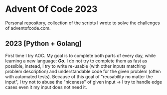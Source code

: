 # Advent Of Code 2023

Personal repository, collection of the scripts I wrote to solve the challenges of adventofcode.com.

## 2023 [Python + Golang]

First time I try AOC. My goal is to complete both parts of every day, while learning a new language: **_Go_**. I do not try to complete them as fast as possible, instead, I try to write re-usable (with other inputs matching problem description) and understandable code for the given problem (often with automated tests). Because of this goal of "reusability no matter the input", I try not to abuse the "niceness" of given input -> I try to handle edge cases even it my input does not need it. 
